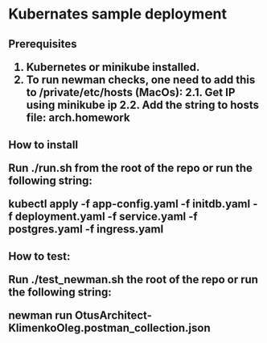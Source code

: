 # Kubernates sample deployment 

<h2> Prerequisites
 
1. Kubernetes or minikube installed.
2. To run newman checks, one need to add this to /private/etc/hosts (MacOs):
2.1. Get IP using <b>minikube ip</b>
2.2. Add the string to hosts file:
<minikube IP> arch.homework

<h2> How to install

Run ./run.sh from the root of the repo or run the following string:

kubectl apply -f app-config.yaml -f initdb.yaml -f deployment.yaml -f service.yaml  -f postgres.yaml -f ingress.yaml


<h2> How to test:

Run ./test_newman.sh the root of the repo or run the following string:

newman run OtusArchitect-KlimenkoOleg.postman_collection.json

